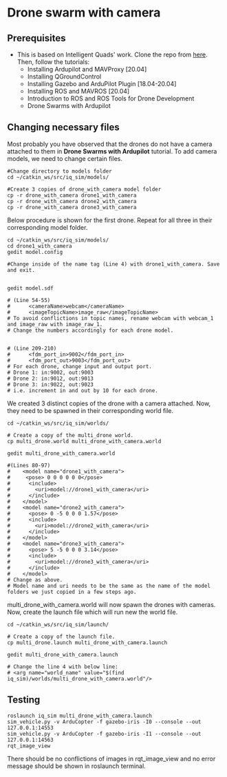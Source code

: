 # Drone swarm with camera

## Prerequisites
* This is based on Intelligent Quads' work. Clone the repo from [here](https://github.com/Intelligent-Quads/iq_tutorials). Then, follow the tutorials:
  * Installing Ardupilot and MAVProxy [20.04]
  * Installing QGroundControl
  * Installing Gazebo and ArduPilot Plugin [18.04-20.04]
  * Installing ROS and MAVROS [20.04]
  * Introduction to ROS and ROS Tools for Drone Development
  * Drone Swarms with Ardupilot

## Changing necessary files
Most probably you have observed that the drones do not have a camera attached to them in **Drone Swarms with Ardupilot** tutorial. To add camera models, we need to change certain files.
```
#Change directory to models folder
cd ~/catkin_ws/src/iq_sim/models/

#Create 3 copies of drone_with_camera model folder
cp -r drone_with_camera drone1_with_camera
cp -r drone_with_camera drone2_with_camera
cp -r drone_with_camera drone3_with_camera
```
Below procedure is shown for the first drone. Repeat for all three in their corresponding model folder.
```
cd ~/catkin_ws/src/iq_sim/models/
cd drone1_with_camera
gedit model.config

#Change inside of the name tag (Line 4) with drone1_with_camera. Save and exit.


gedit model.sdf

# (Line 54-55)
#      <cameraName>webcam</cameraName>
#      <imageTopicName>image_raw</imageTopicName>
# To avoid conflictions in topic names, rename webcam with webcam_1 and image_raw with image_raw_1.
# Change the numbers accordingly for each drone model.


# (Line 209-210)
#      <fdm_port_in>9002</fdm_port_in>
#      <fdm_port_out>9003</fdm_port_out>
# For each drone, change input and output port.
# Drone 1: in:9002, out:9003
# Drone 2: in:9012, out:9013
# Drone 3: in:9022, out:9023
# i.e. increment in and out by 10 for each drone.

```

We created 3 distinct copies of the drone with a camera attached. Now, they need to be spawned in their corresponding world file. 
```
cd ~/catkin_ws/src/iq_sim/worlds/

# Create a copy of the multi_drone world.
cp multi_drone.world multi_drone_with_camera.world

gedit multi_drone_with_camera.world

#(Lines 80-97)
#    <model name="drone1_with_camera">
#     <pose> 0 0 0 0 0 0</pose>
#      <include>
#        <uri>model://drone1_with_camera</uri>
#      </include>
#    </model>
#    <model name="drone2_with_camera">
#      <pose> 0 -5 0 0 0 1.57</pose>
#      <include>
#        <uri>model://drone2_with_camera</uri>
#      </include>
#    </model>
#    <model name="drone3_with_camera">
#      <pose> 5 -5 0 0 0 3.14</pose>
#      <include>
#        <uri>model://drone3_with_camera</uri>
#      </include>
#    </model>
# Change as above. 
# Model name and uri needs to be the same as the name of the model folders we just copied in a few steps ago.
```
multi_drone_with_camera.world will now spawn the drones with cameras. Now, create the launch file which will run new the world file.
```
cd ~/catkin_ws/src/iq_sim/launch/

# Create a copy of the launch file.
cp multi_drone.launch multi_drone_with_camera.launch

gedit multi_drone_with_camera.launch

# Change the line 4 with below line:
# <arg name="world_name" value="$(find iq_sim)/worlds/multi_drone_with_camera.world"/>
```

## Testing
```
roslaunch iq_sim multi_drone_with_camera.launch
sim_vehicle.py -v ArduCopter -f gazebo-iris -I0 --console --out 127.0.0.1:14553
sim_vehicle.py -v ArduCopter -f gazebo-iris -I1 --console --out 127.0.0.1:14563
rqt_image_view
```
There should be no conflictions of images in rqt_image_view and no error message should be shown in roslaunch terminal.
